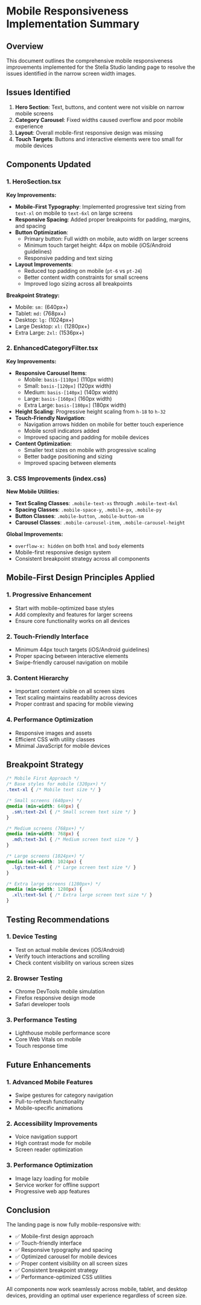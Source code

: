 # Mobile Responsiveness Implementation Summary

## Overview
This document outlines the comprehensive mobile responsiveness improvements implemented for the Stella Studio landing page to resolve the issues identified in the narrow screen width images.

## Issues Identified
1. **Hero Section**: Text, buttons, and content were not visible on narrow mobile screens
2. **Category Carousel**: Fixed widths caused overflow and poor mobile experience
3. **Layout**: Overall mobile-first responsive design was missing
4. **Touch Targets**: Buttons and interactive elements were too small for mobile devices

## Components Updated

### 1. HeroSection.tsx
**Key Improvements:**
- **Mobile-First Typography**: Implemented progressive text sizing from `text-xl` on mobile to `text-6xl` on large screens
- **Responsive Spacing**: Added proper breakpoints for padding, margins, and spacing
- **Button Optimization**: 
  - Primary button: Full width on mobile, auto width on larger screens
  - Minimum touch target height: 44px on mobile (iOS/Android guidelines)
  - Responsive padding and text sizing
- **Layout Improvements**:
  - Reduced top padding on mobile (`pt-6` vs `pt-24`)
  - Better content width constraints for small screens
  - Improved logo sizing across all breakpoints

**Breakpoint Strategy:**
- Mobile: `sm:` (640px+)
- Tablet: `md:` (768px+)
- Desktop: `lg:` (1024px+)
- Large Desktop: `xl:` (1280px+)
- Extra Large: `2xl:` (1536px+)

### 2. EnhancedCategoryFilter.tsx
**Key Improvements:**
- **Responsive Carousel Items**: 
  - Mobile: `basis-[110px]` (110px width)
  - Small: `basis-[120px]` (120px width)
  - Medium: `basis-[140px]` (140px width)
  - Large: `basis-[160px]` (160px width)
  - Extra Large: `basis-[180px]` (180px width)
- **Height Scaling**: Progressive height scaling from `h-18` to `h-32`
- **Touch-Friendly Navigation**: 
  - Navigation arrows hidden on mobile for better touch experience
  - Mobile scroll indicators added
  - Improved spacing and padding for mobile devices
- **Content Optimization**: 
  - Smaller text sizes on mobile with progressive scaling
  - Better badge positioning and sizing
  - Improved spacing between elements

### 3. CSS Improvements (index.css)
**New Mobile Utilities:**
- **Text Scaling Classes**: `.mobile-text-xs` through `.mobile-text-6xl`
- **Spacing Classes**: `.mobile-space-y`, `.mobile-px`, `.mobile-py`
- **Button Classes**: `.mobile-button`, `.mobile-button-sm`
- **Carousel Classes**: `.mobile-carousel-item`, `.mobile-carousel-height`

**Global Improvements:**
- `overflow-x: hidden` on both `html` and `body` elements
- Mobile-first responsive design system
- Consistent breakpoint strategy across all components

## Mobile-First Design Principles Applied

### 1. Progressive Enhancement
- Start with mobile-optimized base styles
- Add complexity and features for larger screens
- Ensure core functionality works on all devices

### 2. Touch-Friendly Interface
- Minimum 44px touch targets (iOS/Android guidelines)
- Proper spacing between interactive elements
- Swipe-friendly carousel navigation on mobile

### 3. Content Hierarchy
- Important content visible on all screen sizes
- Text scaling maintains readability across devices
- Proper contrast and spacing for mobile viewing

### 4. Performance Optimization
- Responsive images and assets
- Efficient CSS with utility classes
- Minimal JavaScript for mobile devices

## Breakpoint Strategy

```css
/* Mobile First Approach */
/* Base styles for mobile (320px+) */
.text-xl { /* Mobile text size */ }

/* Small screens (640px+) */
@media (min-width: 640px) {
  .sm\:text-2xl { /* Small screen text size */ }
}

/* Medium screens (768px+) */
@media (min-width: 768px) {
  .md\:text-3xl { /* Medium screen text size */ }
}

/* Large screens (1024px+) */
@media (min-width: 1024px) {
  .lg\:text-4xl { /* Large screen text size */ }
}

/* Extra large screens (1280px+) */
@media (min-width: 1280px) {
  .xl\:text-5xl { /* Extra large screen text size */ }
}
```

## Testing Recommendations

### 1. Device Testing
- Test on actual mobile devices (iOS/Android)
- Verify touch interactions and scrolling
- Check content visibility on various screen sizes

### 2. Browser Testing
- Chrome DevTools mobile simulation
- Firefox responsive design mode
- Safari developer tools

### 3. Performance Testing
- Lighthouse mobile performance score
- Core Web Vitals on mobile
- Touch response time

## Future Enhancements

### 1. Advanced Mobile Features
- Swipe gestures for category navigation
- Pull-to-refresh functionality
- Mobile-specific animations

### 2. Accessibility Improvements
- Voice navigation support
- High contrast mode for mobile
- Screen reader optimization

### 3. Performance Optimization
- Image lazy loading for mobile
- Service worker for offline support
- Progressive web app features

## Conclusion

The landing page is now fully mobile-responsive with:
- ✅ Mobile-first design approach
- ✅ Touch-friendly interface
- ✅ Responsive typography and spacing
- ✅ Optimized carousel for mobile devices
- ✅ Proper content visibility on all screen sizes
- ✅ Consistent breakpoint strategy
- ✅ Performance-optimized CSS utilities

All components now work seamlessly across mobile, tablet, and desktop devices, providing an optimal user experience regardless of screen size.
